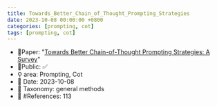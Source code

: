 ```yaml
---
title: Towards_Better_Chain_of_Thought_Prompting_Strategies
date: 2023-10-08 00:00:00 +0800
categories: [prompting, cot]
tags: [prompting, cot]
---
```


- 📙Paper: "[Towards Better Chain-of-Thought Prompting Strategies: A Survey](https://www.semanticscholar.org/paper/Towards-Better-Chain-of-Thought-Prompting-A-Survey-Yu-He/12a4c41b087629548b07d0dadb9da05147fa4f81)"
- 🔑Public: ✅
- ⚲ area: Prompting, Cot
- 📅 Date: 2023-10-08
- 🔎 Taxonomy: general methods
- 📝 #References: 113
